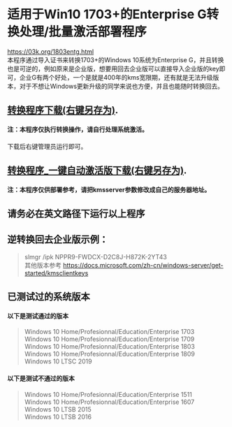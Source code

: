 # 适用于Win10 1703+的Enterprise G转换处理/批量激活部署程序
https://03k.org/1803entg.html  
本程序通过导入证书来转换1703+的Windows 10系统为Enterprise G，并且转换也是可逆的，例如原来是企业版，想要用回去企业版可以直接导入企业版的key即可，企业G有两个好处，一个是就是400年的kms宽限期，还有就是无法升级版本，对于不想让Windows更新升级的同学来说也方便，并且也能随时转换回去。  
## [转换程序下载(右键另存为)](https://raw.githubusercontent.com/lixuy/EnterpriseGconvert/master/EnterpriseGconvert.cmd).
#### 注：本程序仅执行转换操作，请自行处理系统激活。
下载后右键管理员运行即可。

## [转换程序_一键自动激活版下载(右键另存为)](https://github.com/lixuy/EnterpriseGconvert/raw/master/EnterpriseGconvert_auto.cmd).
#### 注：本程序仅供部署参考，请把kmsserver参数修改成自己的服务器地址。
## 请务必在英文路径下运行以上程序
## 逆转换回去企业版示例：
>slmgr /ipk NPPR9-FWDCX-D2C8J-H872K-2YT43  
其他版本参考 https://docs.microsoft.com/zh-cn/windows-server/get-started/kmsclientkeys  
## 已测试过的系统版本  
#### 以下是测试通过的版本
>Windows 10 Home/Profesionnal/Education/Enterprise 1703  
Windows 10 Home/Profesionnal/Education/Enterprise 1709  
Windows 10 Home/Profesionnal/Education/Enterprise 1803  
Windows 10 Home/Profesionnal/Education/Enterprise 1809  
Windows 10 LTSC 2019  
#### 以下是测试不通过的版本
>Windows 10 Home/Profesionnal/Education/Enterprise 1511  
Windows 10 Home/Profesionnal/Education/Enterprise 1607  
Windows 10 LTSB 2015  
Windows 10 LTSB 2016
